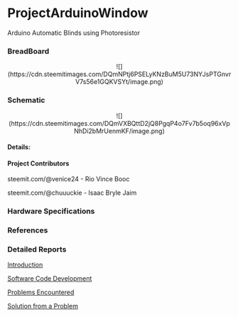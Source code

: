 # ProjectArduinoWindow
Arduino Automatic Blinds using Photoresistor


### BreadBoard

<center> ![](https://cdn.steemitimages.com/DQmNPtj6PSELyKNzBuM5U73NYJsPTGnvrV7s56e1GQKVSYt/image.png)</center>



### Schematic

<center>![](https://cdn.steemitimages.com/DQmVXBQttD2jQ8PgqP4o7Fv7b5oq96xVpNhDi2bMrUenmKF/image.png)</center>


#### Details:




#### Project Contributors

steemit.com/@venice24 - Rio Vince Booc

steemit.com/@chuuuckie - Isaac Bryle Jaim


### Hardware Specifications




### References



### Detailed Reports


[Introduction](https://steemit.com/steempress/@chuuuckie/projectautomaticwindowblinds-zunkxk0j8q)

[Software Code Development](https://steemit.com/steempress/@chuuuckie/projectautomaticwindowblinds-softwareupdate-ab55clrulh)

[Problems Encountered](https://steemit.com/steempress/@chuuuckie/projectautomaticwindowblinds-debuggingandproblems-q2ft0qizbt)

[Solution from a Problem](https://steemit.com/steempress/@chuuuckie/projectautomaticwindowblinds-solutionfromaproblem-k49ev9r39w)

[]()
